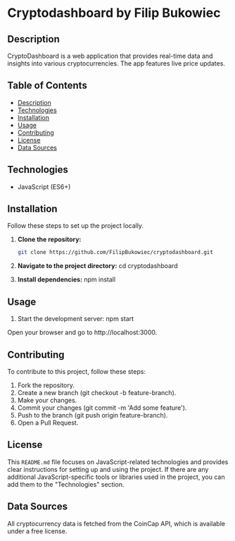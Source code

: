# Cryptodashboard by Filip Bukowiec

## Description

CryptoDashboard is a web application that provides real-time data and insights into various cryptocurrencies. The app features live price updates.

## Table of Contents

- [Description](#description)
- [Technologies](#technologies)
- [Installation](#installation)
- [Usage](#usage)
- [Contributing](#contributing)
- [License](#license)
- [Data Sources](#data-sources)

## Technologies

- JavaScript (ES6+)

## Installation

Follow these steps to set up the project locally.

1. **Clone the repository:**

   ```bash
   git clone https://github.com/FilipBukowiec/cryptodashboard.git

   ```

2. **Navigate to the project directory:**
   cd cryptodashboard

3. **Install dependencies:**
   npm install

## Usage

1. Start the development server:
   npm start

Open your browser and go to http://localhost:3000.

## Contributing

To contribute to this project, follow these steps:

1. Fork the repository.
2. Create a new branch (git checkout -b feature-branch).
3. Make your changes.
4. Commit your changes (git commit -m 'Add some feature').
5. Push to the branch (git push origin feature-branch).
6. Open a Pull Request.

## License

This `README.md` file focuses on JavaScript-related technologies and provides clear instructions for setting up and using the project. If there are any additional JavaScript-specific tools or libraries used in the project, you can add them to the "Technologies" section.


## Data Sources
All cryptocurrency data is fetched from the CoinCap API, which is available under a free license.
